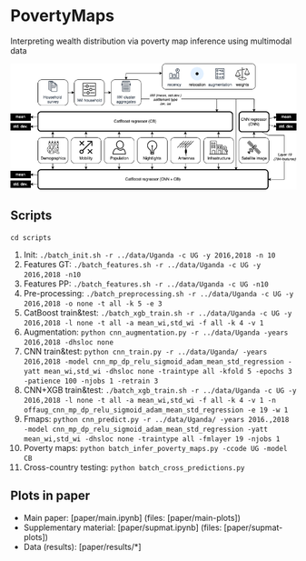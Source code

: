 # PovertyMaps
Interpreting wealth distribution via poverty map inference using multimodal data

![Model architecture](https://github.com/anonpaperwww/PovertyMaps/blob/main/paper/main-plots/CNN_CB_model_v3.png?raw=true "Model Architecture")

## Scripts
`cd scripts`
1. Init: `./batch_init.sh -r ../data/Uganda -c UG -y 2016,2018 -n 10`
2. Features GT: `./batch_features.sh -r ../data/Uganda -c UG -y 2016,2018 -n10`
3. Features PP: `./batch_features.sh -r ../data/Uganda -c UG -n10`
4. Pre-processing: `./batch_preprocessing.sh -r ../data/Uganda -c UG -y 2016,2018 -o none -t all -k 5 -e 3`
5. CatBoost train&test: `./batch_xgb_train.sh -r ../data/Uganda -c UG -y 2016,2018 -l none -t all -a mean_wi,std_wi -f all -k 4 -v 1`
6. Augmentation: `python cnn_augmentation.py -r ../data/Uganda -years 2016,2018 -dhsloc none`
7. CNN train&test: `python cnn_train.py -r ../data/Uganda/ -years 2016,2018 -model cnn_mp_dp_relu_sigmoid_adam_mean_std_regression -yatt mean_wi,std_wi -dhsloc none -traintype all -kfold 5 -epochs 3 -patience 100 -njobs 1 -retrain 3`
8. CNN+XGB train&test: `./batch_xgb_train.sh -r ../data/Uganda -c UG -y 2016,2018 -l none -t all -a mean_wi,std_wi -f all -k 4 -v 1 -n offaug_cnn_mp_dp_relu_sigmoid_adam_mean_std_regression -e 19 -w 1`
9. Fmaps: `python cnn_predict.py -r ../data/Uganda/ -years 2016.,2018 -model cnn_mp_dp_relu_sigmoid_adam_mean_std_regression -yatt mean_wi,std_wi -dhsloc none -traintype all -fmlayer 19 -njobs 1`
9. Poverty maps: `python batch_infer_poverty_maps.py -ccode UG -model CB`
10. Cross-country testing: `python batch_cross_predictions.py`

## Plots in paper
- Main paper: [paper/main.ipynb] (files: [paper/main-plots])
- Supplementary material: [paper/supmat.ipynb] (files: [paper/supmat-plots])
- Data (results): [paper/results/*]
